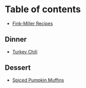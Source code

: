 # Table of contents

* [Fink-Miller Recipes](README.md)

## Dinner

* [Turkey Chili](dinner/turkey-chili.md)

## Dessert

* [Spiced Pumpkin Muffins](dessert/spiced-pumpkin-muffins.md)

